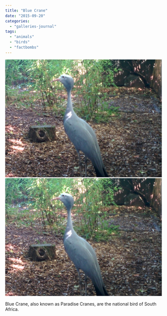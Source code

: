 ```yaml
---
title: "Blue Crane"
date: "2015-09-20"
categories: 
  - "galleries-journal"
tags: 
  - "animals"
  - "birds"
  - "factbombs"
---
```


[![](images/IMG_20150920_104812.jpg)](images/IMG_20150920_104812.jpg)
[![](images/IMG_20150920_104812.jpg)](images/IMG_20150920_104812.jpg)

Blue Crane, also known as Paradise Cranes, are the national bird of South Africa.
